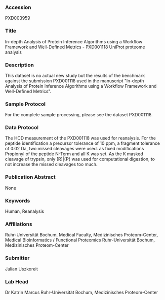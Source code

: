 ### Accession
PXD003959

### Title
In-depth Analysis of Protein Inference Algorithms using a Workflow Framework and Well-Defined Metrics - PXD001118 UniProt proteome analysis

### Description
This dataset is no actual new study but the results of the benchmark against the submission PXD001118 used in the manuscript "In-depth Analysis of Protein Inference Algorithms using a Workflow Framework and Well-Defined Metrics".

### Sample Protocol
For the complete sample processing, please see the dataset PXD001118.

### Data Protocol
The HCD measurement of the PXD001118 was used for reanalysis. For the peptide identification a precursor tolerance of 10 ppm, a fragment tolerance of 0.02 Da, two missed cleavages were used. as fixed modifications Propionyl of the peptide N-Term and all K was set. As the K masked cleavage of trypsin, only [R]|{P} was used for computational digestion, to not increase the missed cleavages too much.

### Publication Abstract
None

### Keywords
Human, Reanalysis

### Affiliations
Ruhr-Universität Bochum,
Medical Faculty,
Medizinisches Proteom-Center, Medical Bioinformatics / Functional Proteomics
Ruhr-Universität Bochum, Medizinisches Proteom-Center

### Submitter
Julian Uszkoreit

### Lab Head
Dr Katrin Marcus
Ruhr-Universität Bochum, Medizinisches Proteom-Center


